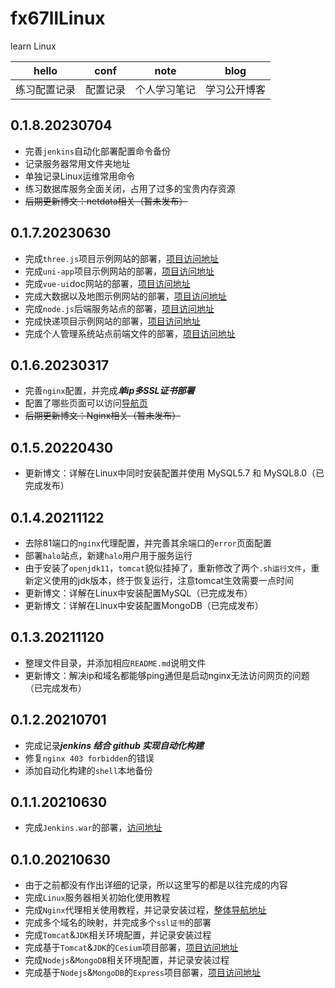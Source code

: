 # fx67llLinux
learn Linux

|  hello   | conf  |  note   | blog  |
|  :----:  | :----:  |  :----:  | :----:  |
| 练习配置记录  | 配置记录 | 个人学习笔记  | 学习公开博客 |

## 0.1.8.20230704  
* 完善`jenkins`自动化部署配置命令备份  
* 记录服务器常用文件夹地址  
* 单独记录Linux运维常用命令  
* 练习数据库服务全面关闭，占用了过多的宝贵内存资源  
* ~~后期更新博文：netdata相关（暂未发布）~~

## 0.1.7.20230630
* 完成`three.js`项目示例网站的部署，[项目访问地址](https://three.fx67ll.com)  
* 完成`uni-app`项目示例网站的部署，[项目访问地址](https://uni.fx67ll.com)  
* 完成`vue-ui`doc网站的部署，[项目访问地址](https://vue-ui.fx67ll.com)  
* 完成大数据以及地图示例网站的部署，[项目访问地址](https://map.fx67ll.com)  
* 完成`node.js`后端服务站点的部署，[项目访问地址](http://express.fx67ll.com)  
* 完成快递项目示例网站的部署，[项目访问地址](http://uni-app.fx67ll.com)  
* 完成个人管理系统站点前端文件的部署，[项目访问地址](https://vip.fx67ll.com)  

## 0.1.6.20230317
* 完善`nginx`配置，并完成***单ip多SSL证书部署***  
* 配置了哪些页面可以访问[导航页](https://nav.fx67ll.com)  
* ~~后期更新博文：Nginx相关（暂未发布）~~

## 0.1.5.20220430
* 更新博文：详解在Linux中同时安装配置并使用 MySQL5.7 和 MySQL8.0（已完成发布）  

## 0.1.4.20211122
* 去除81端口的`nginx`代理配置，并完善其余端口的`error`页面配置  
* 部署`halo`站点，新建`halo`用户用于服务运行  
* 由于安装了`openjdk11`，`tomcat`貌似挂掉了，重新修改了两个`.sh运行文件`，重新定义使用的jdk版本，终于恢复运行，注意tomcat生效需要一点时间  
* 更新博文：详解在Linux中安装配置MySQL（已完成发布）  
* 更新博文：详解在Linux中安装配置MongoDB（已完成发布）

## 0.1.3.20211120
* 整理文件目录，并添加相应`README.md`说明文件  
* 更新博文：解决ip和域名都能够ping通但是启动nginx无法访问网页的问题（已完成发布）  

## 0.1.2.20210701
* 完成记录***jenkins 结合 github 实现自动化构建***  
* 修复`nginx 403 forbidden`的错误  
* 添加自动化构建的`shell`本地备份  

## 0.1.1.20210630
* 完成`Jenkins.war`的部署，[访问地址](https://test.fx67ll.com/jenkins)

## 0.1.0.20210630
* 由于之前都没有作出详细的记录，所以这里写的都是以往完成的内容  
* 完成`Linux`服务器相关初始化使用教程
* 完成`Nginx`代理相关使用教程，并记录安装过程，[整体导航地址](https://fx67ll.xyz)  
* 完成多个域名的映射，并完成多个`ssl证书`的部署  
* 完成`Tomcat`&`JDK`相关环境配置，并记录安装过程  
* 完成基于`Tomcat`&`JDK`的`Cesium`项目部署，[项目访问地址](http://zichengc.com)  
* 完成`Nodejs`&`MongoDB`相关环境配置，并记录安装过程  
* 完成基于`Nodejs`&`MongoDB`的`Express`项目部署，[项目访问地址](https://node.fx67ll.com)  